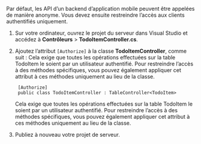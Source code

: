 
Par défaut, les API d’un backend d’application mobile peuvent être appelées de manière anonyme. Vous devez ensuite restreindre l’accès aux clients authentifiés uniquement.

1. Sur votre ordinateur, ouvrez le projet du serveur dans Visual Studio et accédez à **Contrôleurs** > **TodoItemController.cs**.

2. Ajoutez l’attribut `[Authorize]` à la classe **TodoItemController**, comme suit : Cela exige que toutes les opérations effectuées sur la table TodoItem le soient par un utilisateur authentifié. Pour restreindre l’accès à des méthodes spécifiques, vous pouvez également appliquer cet attribut à ces méthodes uniquement au lieu de la classe.


        [Authorize]
        public class TodoItemController : TableController<TodoItem>
   
    Cela exige que toutes les opérations effectuées sur la table TodoItem le soient par un utilisateur authentifié. Pour restreindre l’accès à des méthodes spécifiques, vous pouvez également appliquer cet attribut à ces méthodes uniquement au lieu de la classe.
   
3. Publiez à nouveau votre projet de serveur.

<!---HONumber=August15_HO8-->